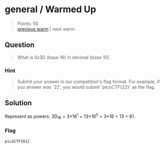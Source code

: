 # general / Warmed Up

> Points: 50 \
> [previous warm](../LetsWarmUp) | next warm

## Question

> What is 0x3D (base 16) in decimal (base 10).

### Hint

> Submit your answer in our competition's flag format.
> For example, if you answer was '22', you would submit 'picoCTF{22}' as the flag.

## Solution

Represent as powers: 3D<sub>16</sub> = 3×16<sup>1</sup> + 13×16<sup>0</sup> = 3×16 + 13 = 61.

### Flag

`picoCTF{61}`
